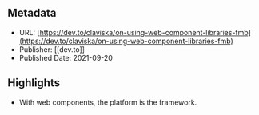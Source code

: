 ## Metadata
* URL: [https://dev.to/claviska/on-using-web-component-libraries-fmb](https://dev.to/claviska/on-using-web-component-libraries-fmb)
* Publisher: [[dev.to]]
* Published Date: 2021-09-20

## Highlights
* With web components, the platform is the framework.